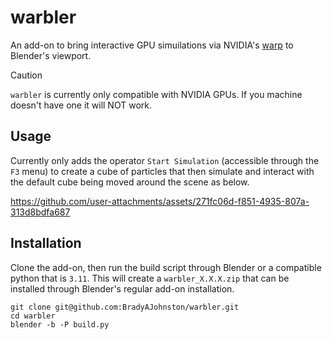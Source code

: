 # warbler

An add-on to bring interactive GPU simuilations via NVIDIA's [warp](https://github.com/NVIDIA/warp) to Blender's viewport.

> [!CAUTION]
> `warbler` is currently only compatible with NVIDIA GPUs. If you machine doesn't have one it will NOT work.

## Usage

Currently only adds the operator `Start Simulation` (accessible through the `F3` menu) to create a cube of particles that then simulate and interact with the default cube being moved around the scene as below.

https://github.com/user-attachments/assets/271fc06d-f851-4935-807a-313d8bdfa687

## Installation

Clone the add-on, then run the build script through Blender or a compatible python that is `3.11`. This will create a `warbler_X.X.X.zip` that can be installed through Blender's regular add-on installation.

```
git clone git@github.com:BradyAJohnston/warbler.git
cd warbler
blender -b -P build.py
```

